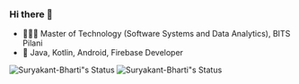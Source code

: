 ### Hi there 👋

- 👨🏻‍🎓 Master of Technology (Software Systems and Data Analytics), BITS Pilani
- 📱 Java, Kotlin, Android, Firebase Developer 

![Suryakant-Bharti"s Status](https://github-readme-stats.vercel.app/api?username=Suryakant-Bharti&show_icons=true&hide_border=true&include_all_commits=true)
![Suryakant-Bharti"s Status](https://github-readme-stats.vercel.app/api/top-langs/?username=Suryakant-Bharti&theme=vue&hide=css,html)

<!--
**Suryakant-Bharti/Suryakant-Bharti** is a ✨ _special_ ✨ repository because its `README.md` (this file) appears on your GitHub profile.

Here are some ideas to get you started:

- 🔭 I’m currently working on ...
- 🌱 I’m currently learning ...
- 👯 I’m looking to collaborate on ...
- 🤔 I’m looking for help with ...
- 💬 Ask me about ...
- 📫 How to reach me: ...
- 😄 Pronouns: ...
- ⚡ Fun fact: ...
-->
